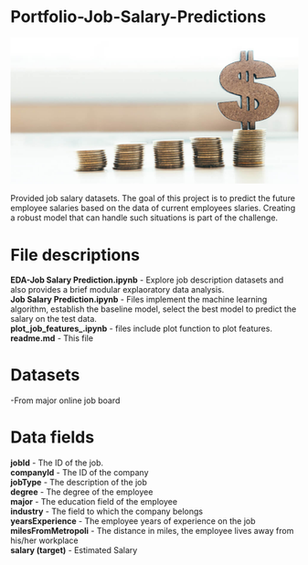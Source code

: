 # Portfolio-Job-Salary-Predictions
![](Salary_Pic.PNG)

Provided job salary datasets. The goal of this project is to predict the future employee salaries based on the data of current employees slaries. Creating a robust model that can handle such situations is part of the challenge.

# File descriptions
**EDA-Job Salary Prediction.ipynb** - Explore job description datasets and also provides a brief modular explaoratory data analysis. <br/>
**Job Salary Prediction.ipynb** - Files implement the machine learning algorithm, establish the baseline model, select the best model to predict the salary on the test data. <br/>
**plot_job_features_.ipynb** - files include plot function to plot features. <br/>
**readme.md** - This file <br/>


# Datasets
-From major online job board

# Data fields
**jobId** - The ID of the job. <br/>
**companyId** - The ID of the company <br/>
**jobType** - The description of the job <br/>
**degree** - The degree of the employee <br/>
**major** - The education field of the employee <br/>
**industry** - The field to which the company belongs <br/>
**yearsExperience** -  The employee years of experience on the job<br/>
**milesFromMetropoli** - The distance in miles, the employee lives away from his/her workplace <br/>
**salary (target)** - Estimated Salary <br/>
